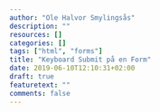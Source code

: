 ```yaml
---
author: "Ole Halvor Smylingsås"
description: ""
resources: []
categories: []  
tags: ["html", "forms"]  
title: "Keyboard Submit på en Form"
date: 2019-06-10T12:10:31+02:00
draft: true
featuretext: ""
comments: false
---
```


<!--more-->
